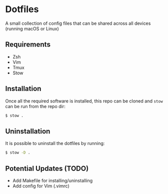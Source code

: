 # Dotfiles

A small collection of config files that can be shared across all devices (running macOS or Linux)

## Requirements

- Zsh
- Vim
- Tmux
- Stow

## Installation

Once all the required software is installed, this repo can be cloned and `stow` can be run from the repo dir:

```sh
$ stow .
```

## Uninstallation

It is possible to uninstall the dotfiles by running:

```sh
$ stow -D .
```

## Potential Updates (TODO)

- Add Makefile for installing/uninstalling
- Add config for Vim (.vimrc)

